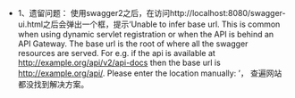 * 1、遗留问题：
使用swagger2之后，在访问http://localhost:8080/swagger-ui.html之后会弹出一个框，提示‘Unable to infer base url. This is common when using dynamic servlet registration or when the API is behind an API Gateway. The base url is the root of where all the swagger resources are served. For e.g. if the api is available at http://example.org/api/v2/api-docs then the base url is http://example.org/api/. Please enter the location manually: ’，
查遍网站都没找到解决方案。